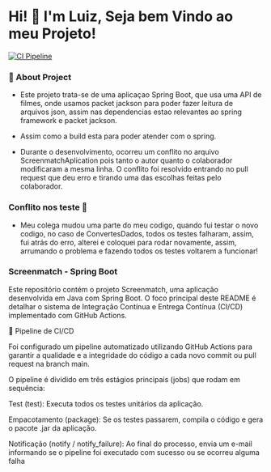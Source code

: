 # Hi! 👋 I'm Luiz, Seja bem Vindo ao meu Projeto!

[![CI Pipeline](https://github.com/luizOtpaiva/ScreenmaTch-Alura-SpringBoot/actions/workflows/ci.yml/badge.svg)](https://github.com/luizOtpaiva/ScreenmaTch-Alura-SpringBoot/actions/workflows/ci.yml)

### 🚀 About Project
- Este projeto trata-se de uma aplicaçao Spring Boot, que usa uma API de filmes, onde usamos packet jackson para poder fazer leitura de arquivos json, assim nas dependencias estao relevantes ao spring framework e packet jackson.
- Assim como a build esta para poder atender com o spring.

- Durante o desenvolvimento, ocorreu um conflito no arquivo ScreenmatchAplication
pois tanto o autor quanto o colaborador modificaram a mesma linha.
O conflito foi resolvido entrando no pull request que deu erro e tirando uma das escolhas feitas pelo colaborador.

### Conflito nos teste 🚀

- Meu colega mudou uma parte do meu codigo, quando fui testar o novo codigo, no caso de ConvertesDados, todos os testes falharam, assim, fui atrás do erro, alterei e coloquei para rodar novamente, assim, arrumando o problema e fazendo todos os testes voltarem a funcionar!

### Screenmatch - Spring Boot
Este repositório contém o projeto Screenmatch, uma aplicação desenvolvida em Java com Spring Boot. O foco principal deste README é detalhar o sistema de Integração Contínua e Entrega Contínua (CI/CD) implementado com GitHub Actions.

🚀 Pipeline de CI/CD

Foi configurado um pipeline automatizado utilizando GitHub Actions para garantir a qualidade e a integridade do código a cada novo commit ou pull request na branch main.

O pipeline é dividido em três estágios principais (jobs) que rodam em sequência:

Test (test): Executa todos os testes unitários da aplicação.

Empacotamento (package): Se os testes passarem, compila o código e gera o pacote .jar da aplicação.

Notificação (notify / notify_failure): Ao final do processo, envia um e-mail informando se o pipeline foi executado com sucesso ou se ocorreu alguma falha



